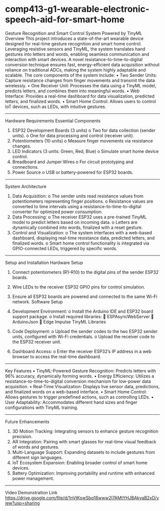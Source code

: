 # comp413-g1-wearable-electronic-speech-aid-for-smart-home
Gesture Recognition and Smart Control System Powered by TinyML
Overview
This project introduces a state-of-the-art wearable device designed for real-time gesture recognition and smart home control. Leveraging resistive sensors and TinyML, the system translates hand gestures into letters and words, enabling seamless communication and interaction with smart devices. A novel resistance-to-time-to-digital conversion technique ensures fast, energy-efficient data acquisition without reliance on traditional ADCs, making the system highly adaptable and scalable.
The core components of the system include:
•	Two Sender Units: Capture resistance changes from finger movements and transmit the data wirelessly.
•	One Receiver Unit: Processes the data using a TinyML model, predicts letters, and combines them into meaningful words.
•	Web Interface: Provides a real-time dashboard for data visualization, predicted letters, and finalized words.
•	Smart Home Control: Allows users to control IoT devices, such as LEDs, with intuitive gestures.
________________________________________
Hardware Requirements
Essential Components
1.	ESP32 Development Boards (3 units)
o	Two for data collection (sender units).
o	One for data processing and control (receiver unit).
2.	Potentiometers (10 units)
o	Measure finger movements via resistance changes.
3.	LED Indicators (3 units: Green, Red, Blue)
o	Simulate smart home device control.
4.	Breadboard and Jumper Wires
o	For circuit prototyping and connections.
5.	Power Source
o	USB or battery-powered for ESP32 boards.
________________________________________


System Architecture
1.	Data Acquisition:
o	The sender units read resistance values from potentiometers representing finger positions.
o	Resistance values are converted to time intervals using a resistance-to-time-to-digital converter for optimized power consumption.
2.	Data Processing:
o	The receiver ESP32 uses a pre-trained TinyML model to predict letters based on incoming data.
o	Letters are dynamically combined into words, finalized with a reset gesture.
3.	Control and Visualization:
o	The system interfaces with a web-based dashboard, displaying real-time resistance data, predicted letters, and finalized words.
o	Smart home control functionality is integrated via GPIO-connected LEDs, triggered by specific words.
________________________________________
Setup and Installation
Hardware Setup
1.	Connect potentiometers (R1–R10) to the digital pins of the sender ESP32 boards.
2.	Wire LEDs to the receiver ESP32 GPIO pins for control simulation.
3.	Ensure all ESP32 boards are powered and connected to the same Wi-Fi network.
Software Setup
1.	Development Environment:
o	Install the Arduino IDE and ESP32 board support package.
o	Install required libraries:
	ESPAsyncWebServer
	ArduinoJson
	Edge Impulse TinyML Libraries
2.	Code Deployment:
o	Upload the sender codes to the two ESP32 sender units, configured with Wi-Fi credentials.
o	Upload the receiver code to the ESP32 receiver unit.

3.	Dashboard Access:
o	Enter the receiver ESP32’s IP address in a web browser to access the real-time dashboard.
________________________________________
Key Features
•	TinyML-Powered Gesture Recognition: Predicts letters with 96% accuracy, dynamically forming words.
•	Energy Efficiency: Utilizes a resistance-to-time-to-digital conversion mechanism for low-power data acquisition.
•	Real-Time Visualization: Displays live sensor data, predictions, and finalized words on a web-based interface.
•	Smart Home Control: Allows gestures to trigger predefined actions, such as controlling LEDs.
•	User Adaptability: Accommodates different hand sizes and finger configurations with TinyML training.
________________________________________
Future Enhancements
1.	3D Motion Tracking: Integrating sensors to enhance gesture recognition precision.
2.	AR Integration: Pairing with smart glasses for real-time visual feedback of words and gestures.
3.	Multi-Language Support: Expanding datasets to include gestures from different sign languages.
4.	IoT Ecosystem Expansion: Enabling broader control of smart home devices.
5.	Battery Optimization: Improving portability and runtime with enhanced power management.
________________________________________
Video Demonstration Link
https://drive.google.com/file/d/1nVtKswSbq18www2I7AMtYHJBAkyaB2xD/view?usp=sharing

